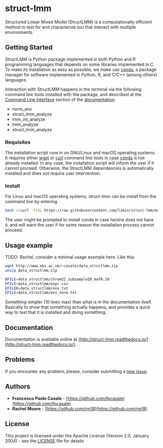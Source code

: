 # struct-lmm

Structured Linear Mixed Model (StructLMM) is a computationally efficient method
to test for and characterize loci that interact with multiple environments.

## Getting Started

StructLMM is Python package implemented in both Python and R programming
languages that depends on some libraries implemented in C.
To make its installation as easy as possible, we make use
[conda](https://conda.io/), a package manager for software implemented in
Python, R, and C/C++ (among others) languages.

Interaction with StructLMM happens in the terminal via the following command
line tools installed with the package, and described at the [Command Line Interface](http://struct-lmm.readthedocs.io/en/latest/commandline.html)
section of the [documentation](http://struct-lmm.readthedocs.io/):

- norm_env
- struct_lmm_analyze
- lmm_int_analyze
- lmm_analyze
- struct_lmm_analyze


### Requisites

The installation script runs in on GNU/Linux and macOS operating systems.
It requires either [wget](https://www.gnu.org/software/wget/) or
[curl](https://curl.haxx.se/) command line tools in case
[conda](https://conda.io/) is not already installed.
In any case, the installation script will inform the user if it cannot proceed.
Otherwise, the StructLMM dependencies is automatically installed and does not
require user intervention.

### Install

For Linux and macOS operating systems, struct-lmm can be install from the
command line by entering

```bash
bash <(curl -fsSL https://raw.githubusercontent.com/limix/struct-lmm/master/install)
```

The user might be prompted to install conda in case he/she does not have
it, and will warn the user if for some reason the installation process cannot
proceed.

## Usage example

TODO: Rachel, consider a minimal usage example here. Like this:

```bash
wget http://www.ebi.ac.uk/~casale/data_structlmm.zip
unzip data_structlmm.zip

BFILE=data_structlmm/chrom22_subsample20_maf0.10
PFILE=data_structlmm/expr.csv
EFILE0=data_structlmm/env.txt
EFILE=data_structlmm/env_norm.txt
```

Something simpler (10 lines max) than what is in the documentation itself.
Basically to show that something actually happens, and provides a quick way
to test that it is installed and doing something.

## Documentation

Documentation is available online at
[http://struct-lmm.readthedocs.io/](http://struct-lmm.readthedocs.io/).

## Problems

If you encounter any problem, please, consider submitting a [new issue](https://github.com/limix/struct-lmm/issues/new).

## Authors

* **Francesco Paolo Casale** - [https://github.com/fpcasale](https://github.com/fpcasale)
* **Rachel Moore** - [https://github.com/rm18](https://github.com/rm18)

## License

This project is licensed under the Apache License (Version 2.0, January 2004) -
see the [LICENSE](LICENSE) file for details
